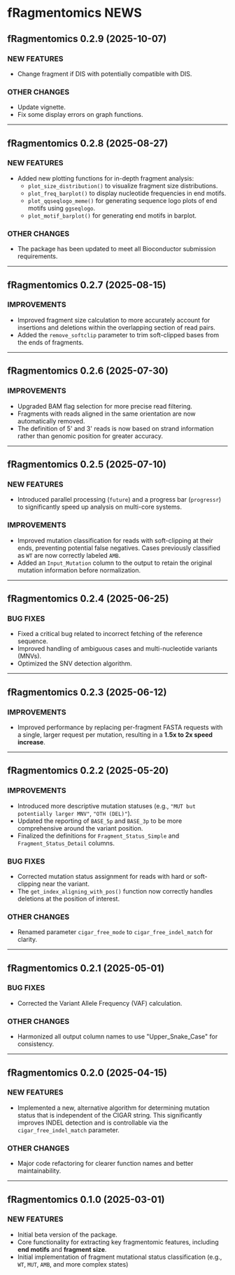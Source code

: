 # fRagmentomics NEWS

## fRagmentomics 0.2.9 (2025-10-07)

### NEW FEATURES

* Change fragment if DIS with potentially compatible with DIS.

### OTHER CHANGES

- Update vignette.
- Fix some display errors on graph functions.

---

## fRagmentomics 0.2.8 (2025-08-27)

### NEW FEATURES

* Added new plotting functions for in-depth fragment analysis:
  * `plot_size_distribution()` to visualize fragment size distributions.
  * `plot_freq_barplot()` to display nucleotide frequencies in end motifs.
  * `plot_qqseqlogo_meme()` for generating sequence logo plots of end motifs using `ggseqlogo`.
  * `plot_motif_barplot()` for generating end motifs in barplot.

### OTHER CHANGES

* The package has been updated to meet all Bioconductor submission requirements.

---

## fRagmentomics 0.2.7 (2025-08-15)

### IMPROVEMENTS

* Improved fragment size calculation to more accurately account for insertions and deletions within the overlapping section of read pairs.
* Added the `remove_softclip` parameter to trim soft-clipped bases from the ends of fragments.

---

## fRagmentomics 0.2.6 (2025-07-30)

### IMPROVEMENTS

* Upgraded BAM flag selection for more precise read filtering.
* Fragments with reads aligned in the same orientation are now automatically removed.
* The definition of 5' and 3' reads is now based on strand information rather than genomic position for greater accuracy.

---

## fRagmentomics 0.2.5 (2025-07-10)

### NEW FEATURES

* Introduced parallel processing (`future`) and a progress bar (`progressr`) to significantly speed up analysis on multi-core systems.

### IMPROVEMENTS

* Improved mutation classification for reads with soft-clipping at their ends, preventing potential false negatives. Cases previously classified as `WT` are now correctly labeled `AMB`.
* Added an `Input_Mutation` column to the output to retain the original mutation information before normalization.

---

## fRagmentomics 0.2.4 (2025-06-25)

### BUG FIXES

* Fixed a critical bug related to incorrect fetching of the reference sequence.
* Improved handling of ambiguous cases and multi-nucleotide variants (MNVs).
* Optimized the SNV detection algorithm.

---

## fRagmentomics 0.2.3 (2025-06-12)

### IMPROVEMENTS

* Improved performance by replacing per-fragment FASTA requests with a single, larger request per mutation, resulting in a **1.5x to 2x speed increase**.

---

## fRagmentomics 0.2.2 (2025-05-20)

### IMPROVEMENTS

* Introduced more descriptive mutation statuses (e.g., `"MUT but potentially larger MNV"`, `"OTH (DEL)"`).
* Updated the reporting of `BASE_5p` and `BASE_3p` to be more comprehensive around the variant position.
* Finalized the definitions for `Fragment_Status_Simple` and `Fragment_Status_Detail` columns.

### BUG FIXES

* Corrected mutation status assignment for reads with hard or soft-clipping near the variant.
* The `get_index_aligning_with_pos()` function now correctly handles deletions at the position of interest.

### OTHER CHANGES

* Renamed parameter `cigar_free_mode` to `cigar_free_indel_match` for clarity.

---

## fRagmentomics 0.2.1 (2025-05-01)

### BUG FIXES

* Corrected the Variant Allele Frequency (VAF) calculation.

### OTHER CHANGES

* Harmonized all output column names to use "Upper_Snake_Case" for consistency.

---

## fRagmentomics 0.2.0 (2025-04-15)

### NEW FEATURES

* Implemented a new, alternative algorithm for determining mutation status that is independent of the CIGAR string. This significantly improves INDEL detection and is controllable via the `cigar_free_indel_match` parameter.

### OTHER CHANGES

* Major code refactoring for clearer function names and better maintainability.

---

## fRagmentomics 0.1.0 (2025-03-01)

### NEW FEATURES

* Initial beta version of the package.
* Core functionality for extracting key fragmentomic features, including **end motifs** and **fragment size**.
* Initial implementation of fragment mutational status classification (e.g., `WT`, `MUT`, `AMB`, and more complex states)
